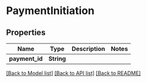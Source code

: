 # PaymentInitiation

## Properties

Name | Type | Description | Notes
------------ | ------------- | ------------- | -------------
**payment_id** | **String** |  | 

[[Back to Model list]](../README.md#documentation-for-models) [[Back to API list]](../README.md#documentation-for-api-endpoints) [[Back to README]](../README.md)


